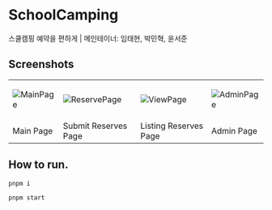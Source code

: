 # SchoolCamping
스쿨캠핑 예약을 편하게 | 메인테이너: 임태현, 박민혁, 윤서준

## Screenshots

<table>
<tr>
<td>
      
![MainPage](https://user-images.githubusercontent.com/39158228/169682809-608d5573-43e1-4be9-b2f0-fa2290354ca0.png)
      
</td>
<td>
      
![ReservePage](https://user-images.githubusercontent.com/39158228/169682815-93cae038-1dea-45c9-adbe-de2ec88faf3c.png)
      
</td>
<td>
      
![ViewPage](https://user-images.githubusercontent.com/39158228/169682822-9c0e3a90-74b4-407e-92e3-9badf2899103.png)
      
</td>
<td>
      
![AdminPage](https://user-images.githubusercontent.com/39158228/169682831-625b33aa-a7d3-4fca-b3b3-c759abcb01d1.png)
      
</td>
</tr>
<tr>
<td>Main Page</td>
<td>Submit Reserves Page</td>
<td>Listing Reserves Page</td>
<td>Admin Page</td>
</tr>
</table>

## How to run.
```
pnpm i
```
```
pnpm start
```

